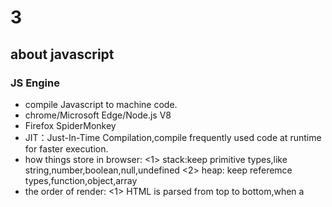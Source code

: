 # 3

## about javascript

### JS Engine

* compile Javascript to machine code.
* chrome/Microsoft Edge/Node.js V8
* Firefox SpiderMonkey
* JIT：Just-In-Time Compilation,compile frequently used code at runtime for faster execution.
* how things store in browser:
     <1> stack:keep primitive types,like string,number,boolean,null,undefined
     <2> heap: keep referemce types,function,object,array
* the order of render:
    <1> HTML is parsed from top to bottom,when  a <script> is encountered, parsing pauses until the script is executed, unless the script has 'async' or 'defer'.
    <2> The browser generates the DOM, CSSOM, and executes JavaScript. If a script depends on CSS, it waits for CSSOM to finish before executing.
* stack overflow:callstack keeps track of the function execution.The functions are like a pile of plates.Each function call is added to the call stack (like stacking plates). When a function returns, it is removed from the stack. If recursion never ends, the stack grows until it overflows.
* [https://medium.com/williambastidasblog/behind-the-scenes-an-introduction-to-the-javascript-engine-6504ecd77a23/]

### Event Loop and macro task/micro task

* [https://javascript.info/event-loop]
* [https://www.youtube.com/watch?v=eiC58R16hb8]
* macro task:setTimeout
* micro 
